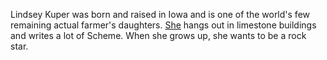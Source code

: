 Lindsey Kuper was born and raised in Iowa and is one of the world's few remaining actual farmer's daughters.  [She](http://cs.indiana.edu/~lkuper) hangs out in limestone buildings and writes a lot of Scheme.  When she grows up, she wants to be a rock star.